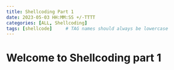 ```yaml
---
title: Shellcoding Part 1
date: 2023-05-03 HH:MM:SS +/-TTTT
categories: [ALL, Shellcoding]
tags: [shellcode]     # TAG names should always be lowercase
---
```


# Welcome to Shellcoding part 1

